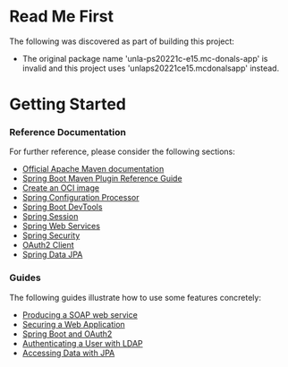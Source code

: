 # Read Me First
The following was discovered as part of building this project:

* The original package name 'unla-ps20221c-e15.mc-donals-app' is invalid and this project uses 'unlaps20221ce15.mcdonalsapp' instead.

# Getting Started

### Reference Documentation
For further reference, please consider the following sections:

* [Official Apache Maven documentation](https://maven.apache.org/guides/index.html)
* [Spring Boot Maven Plugin Reference Guide](https://docs.spring.io/spring-boot/docs/2.7.0/maven-plugin/reference/html/)
* [Create an OCI image](https://docs.spring.io/spring-boot/docs/2.7.0/maven-plugin/reference/html/#build-image)
* [Spring Configuration Processor](https://docs.spring.io/spring-boot/docs/2.7.0/reference/htmlsingle/#configuration-metadata-annotation-processor)
* [Spring Boot DevTools](https://docs.spring.io/spring-boot/docs/2.7.0/reference/htmlsingle/#using-boot-devtools)
* [Spring Session](https://docs.spring.io/spring-session/reference/)
* [Spring Web Services](https://docs.spring.io/spring-boot/docs/2.7.0/reference/htmlsingle/#boot-features-webservices)
* [Spring Security](https://docs.spring.io/spring-boot/docs/2.7.0/reference/htmlsingle/#boot-features-security)
* [OAuth2 Client](https://docs.spring.io/spring-boot/docs/2.7.0/reference/htmlsingle/#boot-features-security-oauth2-client)
* [Spring Data JPA](https://docs.spring.io/spring-boot/docs/2.7.0/reference/htmlsingle/#boot-features-jpa-and-spring-data)

### Guides
The following guides illustrate how to use some features concretely:

* [Producing a SOAP web service](https://spring.io/guides/gs/producing-web-service/)
* [Securing a Web Application](https://spring.io/guides/gs/securing-web/)
* [Spring Boot and OAuth2](https://spring.io/guides/tutorials/spring-boot-oauth2/)
* [Authenticating a User with LDAP](https://spring.io/guides/gs/authenticating-ldap/)
* [Accessing Data with JPA](https://spring.io/guides/gs/accessing-data-jpa/)


